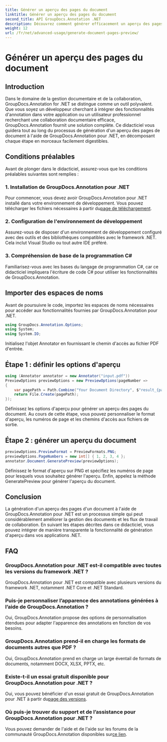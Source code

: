 ```yaml
---
title: Générer un aperçu des pages du document
linktitle: Générer un aperçu des pages du document
second_title: API GroupDocs.Annotation .NET
description: Découvrez comment générer efficacement un aperçu des pages d'un document à l'aide de GroupDocs.Annotation pour .NET. Améliorez vos flux de travail de gestion de documents avec cette solution complète.
weight: 12
url: /fr/net/advanced-usage/generate-document-pages-preview/
---
```


# Générer un aperçu des pages du document

## Introduction
Dans le domaine de la gestion documentaire et de la collaboration, GroupDocs.Annotation for .NET se distingue comme un outil polyvalent. Que vous soyez un développeur cherchant à intégrer des fonctionnalités d'annotation dans votre application ou un utilisateur professionnel recherchant une collaboration documentaire efficace, GroupDocs.Annotation fournit une solution complète. Ce didacticiel vous guidera tout au long du processus de génération d'un aperçu des pages de document à l'aide de GroupDocs.Annotation pour .NET, en décomposant chaque étape en morceaux facilement digestibles.
## Conditions préalables
Avant de plonger dans le didacticiel, assurez-vous que les conditions préalables suivantes sont remplies :
### 1. Installation de GroupDocs.Annotation pour .NET
 Pour commencer, vous devez avoir GroupDocs.Annotation pour .NET installé dans votre environnement de développement. Vous pouvez télécharger les fichiers nécessaires à partir du[page de téléchargement](https://releases.groupdocs.com/annotation/net/).
### 2. Configuration de l'environnement de développement
Assurez-vous de disposer d'un environnement de développement configuré avec des outils et des bibliothèques compatibles avec le framework .NET. Cela inclut Visual Studio ou tout autre IDE préféré.
### 3. Compréhension de base de la programmation C#
Familiarisez-vous avec les bases du langage de programmation C#, car ce didacticiel impliquera l'écriture de code C# pour utiliser les fonctionnalités de GroupDocs.Annotation.

## Importer des espaces de noms
Avant de poursuivre le code, importez les espaces de noms nécessaires pour accéder aux fonctionnalités fournies par GroupDocs.Annotation pour .NET.

```csharp
using GroupDocs.Annotation.Options;
using System;
using System.IO;

```
Initialisez l'objet Annotator en fournissant le chemin d'accès au fichier PDF d'entrée.
## Étape 1 : définir les options d'aperçu
```csharp
using (Annotator annotator = new Annotator("input.pdf"))
PreviewOptions previewOptions = new PreviewOptions(pageNumber =>
{
    var pagePath = Path.Combine("Your Document Directory", $"result_{pageNumber}.png");
    return File.Create(pagePath);
});
```
Définissez les options d'aperçu pour générer un aperçu des pages du document. Au cours de cette étape, vous pouvez personnaliser le format d'aperçu, les numéros de page et les chemins d'accès aux fichiers de sortie.
## Étape 2 : générer un aperçu du document
```csharp
previewOptions.PreviewFormat = PreviewFormats.PNG;
previewOptions.PageNumbers = new int[] { 1, 2, 3, 4 };
annotator.Document.GeneratePreview(previewOptions);
```
Définissez le format d'aperçu sur PNG et spécifiez les numéros de page pour lesquels vous souhaitez générer l'aperçu. Enfin, appelez la méthode GeneratePreview pour générer l'aperçu du document.

## Conclusion
La génération d'un aperçu des pages d'un document à l'aide de GroupDocs.Annotation pour .NET est un processus simple qui peut considérablement améliorer la gestion des documents et les flux de travail de collaboration. En suivant les étapes décrites dans ce didacticiel, vous pouvez intégrer de manière transparente la fonctionnalité de génération d'aperçu dans vos applications .NET.
## FAQ
### GroupDocs.Annotation pour .NET est-il compatible avec toutes les versions du framework .NET ?
GroupDocs.Annotation pour .NET est compatible avec plusieurs versions du framework .NET, notamment .NET Core et .NET Standard.
### Puis-je personnaliser l’apparence des annotations générées à l’aide de GroupDocs.Annotation ?
Oui, GroupDocs.Annotation propose des options de personnalisation étendues pour adapter l'apparence des annotations en fonction de vos besoins.
### GroupDocs.Annotation prend-il en charge les formats de documents autres que PDF ?
Oui, GroupDocs.Annotation prend en charge un large éventail de formats de documents, notamment DOCX, XLSX, PPTX, etc.
### Existe-t-il un essai gratuit disponible pour GroupDocs.Annotation pour .NET ?
Oui, vous pouvez bénéficier d'un essai gratuit de GroupDocs.Annotation pour .NET à partir du[page des versions](https://releases.groupdocs.com/).
### Où puis-je trouver du support et de l’assistance pour GroupDocs.Annotation pour .NET ?
 Vous pouvez demander de l'aide et de l'aide sur les forums de la communauté GroupDocs.Annotation disponibles sur[ce lien](https://forum.groupdocs.com/c/annotation/10).